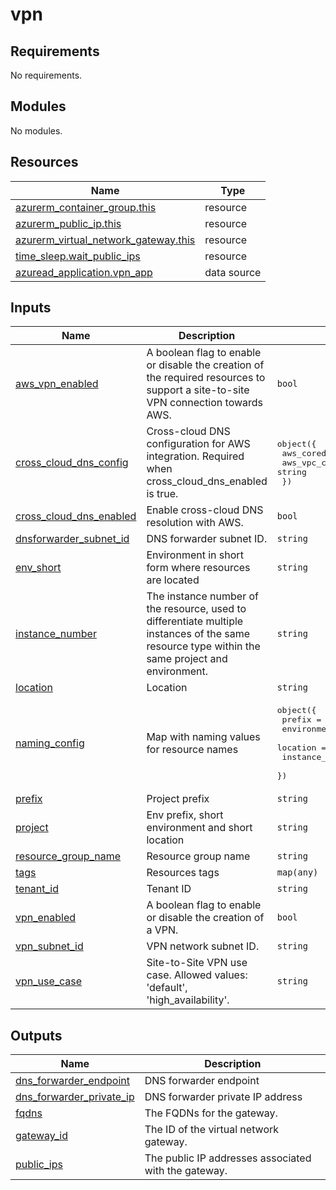 # vpn

<!-- BEGIN_TF_DOCS -->
## Requirements

No requirements.

## Modules

No modules.

## Resources

| Name | Type |
|------|------|
| [azurerm_container_group.this](https://registry.terraform.io/providers/hashicorp/azurerm/latest/docs/resources/container_group) | resource |
| [azurerm_public_ip.this](https://registry.terraform.io/providers/hashicorp/azurerm/latest/docs/resources/public_ip) | resource |
| [azurerm_virtual_network_gateway.this](https://registry.terraform.io/providers/hashicorp/azurerm/latest/docs/resources/virtual_network_gateway) | resource |
| [time_sleep.wait_public_ips](https://registry.terraform.io/providers/hashicorp/time/latest/docs/resources/sleep) | resource |
| [azuread_application.vpn_app](https://registry.terraform.io/providers/hashicorp/azuread/latest/docs/data-sources/application) | data source |

## Inputs

| Name | Description | Type | Default | Required |
|------|-------------|------|---------|:--------:|
| <a name="input_aws_vpn_enabled"></a> [aws\_vpn\_enabled](#input\_aws\_vpn\_enabled) | A boolean flag to enable or disable the creation of the required resources to support a site-to-site VPN connection towards AWS. | `bool` | `false` | no |
| <a name="input_cross_cloud_dns_config"></a> [cross\_cloud\_dns\_config](#input\_cross\_cloud\_dns\_config) | Cross-cloud DNS configuration for AWS integration. Required when cross\_cloud\_dns\_enabled is true. | <pre>object({<br/>    aws_coredns_ip = string<br/>    aws_vpc_cidr   = string<br/>  })</pre> | <pre>{<br/>  "aws_coredns_ip": "",<br/>  "aws_vpc_cidr": ""<br/>}</pre> | no |
| <a name="input_cross_cloud_dns_enabled"></a> [cross\_cloud\_dns\_enabled](#input\_cross\_cloud\_dns\_enabled) | Enable cross-cloud DNS resolution with AWS. | `bool` | `false` | no |
| <a name="input_dnsforwarder_subnet_id"></a> [dnsforwarder\_subnet\_id](#input\_dnsforwarder\_subnet\_id) | DNS forwarder subnet ID. | `string` | n/a | yes |
| <a name="input_env_short"></a> [env\_short](#input\_env\_short) | Environment in short form where resources are located | `string` | n/a | yes |
| <a name="input_instance_number"></a> [instance\_number](#input\_instance\_number) | The instance number of the resource, used to differentiate multiple instances of the same resource type within the same project and environment. | `string` | n/a | yes |
| <a name="input_location"></a> [location](#input\_location) | Location | `string` | n/a | yes |
| <a name="input_naming_config"></a> [naming\_config](#input\_naming\_config) | Map with naming values for resource names | <pre>object({<br/>    prefix          = string,<br/>    environment     = string,<br/>    location        = string,<br/>    instance_number = optional(number, 1),<br/>  })</pre> | n/a | yes |
| <a name="input_prefix"></a> [prefix](#input\_prefix) | Project prefix | `string` | n/a | yes |
| <a name="input_project"></a> [project](#input\_project) | Env prefix, short environment and short location | `string` | n/a | yes |
| <a name="input_resource_group_name"></a> [resource\_group\_name](#input\_resource\_group\_name) | Resource group name | `string` | n/a | yes |
| <a name="input_tags"></a> [tags](#input\_tags) | Resources tags | `map(any)` | n/a | yes |
| <a name="input_tenant_id"></a> [tenant\_id](#input\_tenant\_id) | Tenant ID | `string` | n/a | yes |
| <a name="input_vpn_enabled"></a> [vpn\_enabled](#input\_vpn\_enabled) | A boolean flag to enable or disable the creation of a VPN. | `bool` | `false` | no |
| <a name="input_vpn_subnet_id"></a> [vpn\_subnet\_id](#input\_vpn\_subnet\_id) | VPN network subnet ID. | `string` | n/a | yes |
| <a name="input_vpn_use_case"></a> [vpn\_use\_case](#input\_vpn\_use\_case) | Site-to-Site VPN use case. Allowed values: 'default', 'high\_availability'. | `string` | `"default"` | no |

## Outputs

| Name | Description |
|------|-------------|
| <a name="output_dns_forwarder_endpoint"></a> [dns\_forwarder\_endpoint](#output\_dns\_forwarder\_endpoint) | DNS forwarder endpoint |
| <a name="output_dns_forwarder_private_ip"></a> [dns\_forwarder\_private\_ip](#output\_dns\_forwarder\_private\_ip) | DNS forwarder private IP address |
| <a name="output_fqdns"></a> [fqdns](#output\_fqdns) | The FQDNs for the gateway. |
| <a name="output_gateway_id"></a> [gateway\_id](#output\_gateway\_id) | The ID of the virtual network gateway. |
| <a name="output_public_ips"></a> [public\_ips](#output\_public\_ips) | The public IP addresses associated with the gateway. |
<!-- END_TF_DOCS -->
